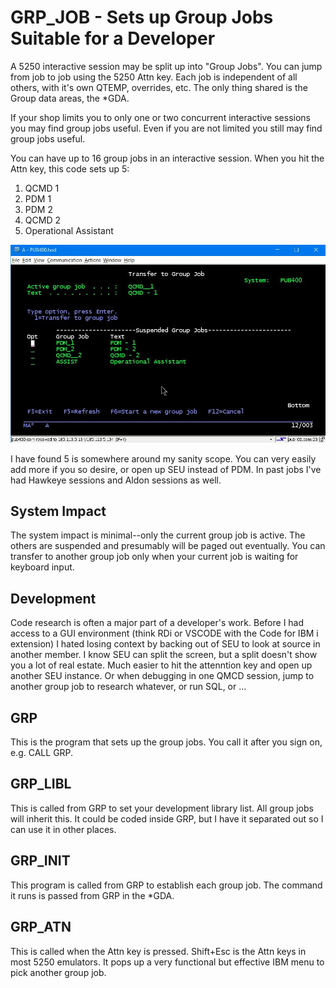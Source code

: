 # GRP_JOB - Sets up Group Jobs Suitable for a Developer

A 5250 interactive session may be split up into "Group Jobs". You can jump from job to job using the
5250 Attn key. Each job is independent of all others, with it's own QTEMP, overrides, etc. The only thing
shared is the Group data areas, the *GDA.

If your shop limits you to only one or two concurrent interactive sessions you may find group jobs useful. Even if you are not limited you still may find group jobs useful.

You can have up to 16 group jobs in an interactive session. When you hit the Attn key, this code sets up 5:

1. QCMD 1
2. PDM 1
3. PDM 2
4. QCMD 2
5. Operational Assistant

![Sample menu](Images/Group_Menu.jpg)

I have found 5 is somewhere around my sanity scope. You can very easily add more if you so desire, or open up SEU instead of PDM. In past jobs I've had Hawkeye sessions and Aldon sessions as well.

## System Impact

The system impact is minimal--only the current group job is active.  The others are suspended and presumably will be paged out eventually. You can transfer to another group job only when your current job is waiting for keyboard input.

## Development

Code research is often a major part of a developer's work. Before I had access to a GUI environment (think RDi or VSCODE with the Code for IBM i extension) I hated losing context by backing out of SEU to look at source in another member. I know SEU can split the screen, but a split doesn't show you a lot of real estate. Much easier to hit the attenntion key and open up another SEU instance. Or when debugging in one QMCD session, jump to another group job to research whatever, or run SQL, or ...

## GRP

This is the program that sets up the group jobs. You call it after you sign on, e.g. CALL GRP.

## GRP_LIBL

This is called from GRP to set your development library list. All group jobs will inherit this.  It could be coded inside GRP, but I have it separated out so I can use it in other places.

## GRP_INIT

This program is called from GRP to establish each group job. The command it runs is passed from GRP in the *GDA.

## GRP_ATN

This is called when the Attn key is pressed. Shift+Esc is the Attn keys in most 5250 emulators. It pops up a very functional but effective IBM menu to pick another group job.
